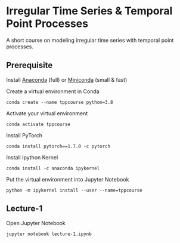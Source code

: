 # Irregular Time Series & Temporal Point Processes
A short course on modeling irregular time series with temporal point processes. 

## Prerequisite

Install [Anaconda](https://www.anaconda.com/) (full) or [Miniconda](https://docs.conda.io/en/latest/miniconda.html) (small & fast)

Create a virtual environment in Conda
```
conda create --name tppcourse python=3.8
```

Activate your virtual environment
```
conda activate tppcourse 
```

Install PyTorch
```
conda install pytorch==1.7.0 -c pytorch
```

Install Ipython Kernel 
```
conda install -c anaconda ipykernel
```

Put the virtual environment into Jupyter Notebook
```
python -m ipykernel install --user --name=tppcourse
```

## Lecture-1

Open Jupyter Notebook
```
jupyter notebook lecture-1.ipynb
```
